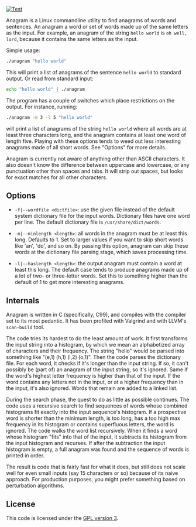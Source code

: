 [![Test](https://github.com/aklomp/anagram/actions/workflows/test.yml/badge.svg)](https://github.com/aklomp/anagram/actions/workflows/test.yml)

Anagram is a Linux commandline utility to find anagrams of words and sentences.
An anagram a word or set of words made up of the same letters as the input. For
example, an anagram of the string `hello world` is `oh well, lord`, because it
contains the same letters as the input.

Simple usage:

```sh
./anagram "hello world"
```

This will print a list of anagrams of the sentence `hello world` to standard
output. Or read from standard input:

```sh
echo "hello world" | ./anagram
```

The program has a couple of switches which place restrictions on the output.
For instance, running:

```sh
./anagram -m 3 -l 5 "hello world"
```

will print a list of anagrams of the string `hello world` where all words are
at least three characters long, and the anagram contains at least one word of
length five. Playing with these options tends to weed out less interesting
anagrams made of all short words. See "Options" for more details.

Anagram is currently not aware of anything other than ASCII characters. It also
doesn't know the difference between uppercase and lowercase, or any punctuation
other than spaces and tabs. It will strip out spaces, but looks for exact
matches for all other characters.

## Options

- `-f|--wordfile <dictfile>`: use the given file instead of the default system
  dictionary file for the input words. Dictionary files have one word per line.
  The default dictionary file is `/usr/share/dict/words`.

- `-m|--minlength <length>`: all words in the anagram must be at least this
  long. Defaults to 1. Set to larger values if you want to skip short words
  like 'an', 'do', and so on. By passing this option, anagram can skip these
  words at the dictionary file parsing stage, which saves processing time.

- `-l|--haslength <length>`: the output anagram must contain a word at least
  this long. The default case tends to produce anagrams made up of a lot of
  two- or three-letter words. Set this to something higher than the default of
  1 to get more interesting anagrams. 

## Internals

Anagram is written in C (specifically, C99), and compiles with the compiler set
to its most pedantic. It has been profiled with Valgrind and with LLVM's
`scan-build` tool.

The code tries its hardest to do the least amount of work. It first transforms
the input string into a histogram, by which we mean an alphabetized array of
characters and their frequency. The string "hello" would be parsed into
something like "(e,1) (h,1) (l,2) (o,1)". Then the code parses the dictionary
file. For each word, it checks if it's longer than the input string. If so, it
can't possibly be (part of) an anagram of the input string, so it's ignored.
Same if the word's highest letter frequency is higher than that of the input.
If the word contains any letters not in the input, or at a higher frequency
than in the input, it's also ignored. Words that remain are added to a linked
list.

During the search phase, the quest to do as little as possible continues. The
code uses a recursive search to find sequences of words whose combined
histograms fit exactly into the input sequence's histogram. If a prospective
word is shorter than the minimum length, is too long, has a too high max
frequency in its histogram or contains superfluous letters, the word is
ignored. The code walks the word list recursively. When it finds a word whose
histogram "fits" into that of the input, it subtracts its histogram from the
input histogram and recurses. If after the subtraction the input histogram is
empty, a full anagram was found and the sequence of words is printed in order.

The result is code that is fairly fast for what it does, but still does not
scale well for even small inputs (say 15 characters or so) because of its naive
approach. For production purposes, you might prefer something based on
perturbation algorithms.

## License

This code is licensed under the
[GPL version 3](https://www.gnu.org/licenses/gpl-3.0.html).
